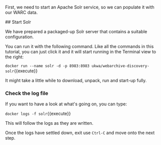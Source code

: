 First, we need to start an Apache Solr service, so we can populate it with our WARC data.

## Start Solr

We have prepared a packaged-up Solr server that contains a suitable configuration.

You can run it with the following command. Like all the commands in this tutorial, you can just click it and it will start running in the Terminal view to the right:

`docker run --name solr -d -p 8983:8983 ukwa/webarchive-discovery-solr`{{execute}}

It might take a little while to download, unpack, run and start-up fully. 

### Check the log file

If you want to have a look at what's going on, you can type:

`docker logs -f solr`{{execute}}

This will follow the logs as they are written. 

Once the logs have settled down, exit use `Ctrl-C` and move onto the next step.

